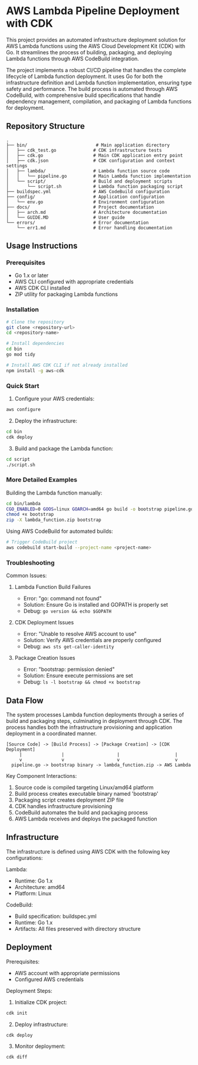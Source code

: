 # AWS Lambda Pipeline Deployment with CDK

This project provides an automated infrastructure deployment solution for AWS Lambda functions using the AWS Cloud Development Kit (CDK) with Go. It streamlines the process of building, packaging, and deploying Lambda functions through AWS CodeBuild integration.

The project implements a robust CI/CD pipeline that handles the complete lifecycle of Lambda function deployment. It uses Go for both the infrastructure definition and Lambda function implementation, ensuring type safety and performance. The build process is automated through AWS CodeBuild, with comprehensive build specifications that handle dependency management, compilation, and packaging of Lambda functions for deployment.

## Repository Structure
```
.
├── bin/                          # Main application directory
│   ├── cdk_test.go              # CDK infrastructure tests
│   ├── cdk.go                   # Main CDK application entry point
│   ├── cdk.json                 # CDK configuration and context settings
│   ├── lambda/                  # Lambda function source code
│   │   └── pipeline.go          # Main Lambda function implementation
│   └── script/                  # Build and deployment scripts
│       └── script.sh            # Lambda function packaging script
├── buildspec.yml                # AWS CodeBuild configuration
├── config/                      # Application configuration
│   └── env.go                   # Environment configuration
├── docs/                        # Project documentation
│   ├── arch.md                  # Architecture documentation
│   └── GUIDE.MD                 # User guide
└── errors/                      # Error documentation
    └── err1.md                  # Error handling documentation
```

## Usage Instructions

### Prerequisites
- Go 1.x or later
- AWS CLI configured with appropriate credentials
- AWS CDK CLI installed
- ZIP utility for packaging Lambda functions

### Installation
```bash
# Clone the repository
git clone <repository-url>
cd <repository-name>

# Install dependencies
cd bin
go mod tidy

# Install AWS CDK CLI if not already installed
npm install -g aws-cdk
```

### Quick Start
1. Configure your AWS credentials:
```bash
aws configure
```

2. Deploy the infrastructure:
```bash
cd bin
cdk deploy
```

3. Build and package the Lambda function:
```bash
cd script
./script.sh
```

### More Detailed Examples
Building the Lambda function manually:
```bash
cd bin/lambda
CGO_ENABLED=0 GOOS=linux GOARCH=amd64 go build -o bootstrap pipeline.go
chmod +x bootstrap
zip -X lambda_function.zip bootstrap
```

Using AWS CodeBuild for automated builds:
```bash
# Trigger CodeBuild project
aws codebuild start-build --project-name <project-name>
```

### Troubleshooting

Common Issues:

1. Lambda Function Build Failures
   - Error: "go: command not found"
   - Solution: Ensure Go is installed and GOPATH is properly set
   - Debug: `go version && echo $GOPATH`

2. CDK Deployment Issues
   - Error: "Unable to resolve AWS account to use"
   - Solution: Verify AWS credentials are properly configured
   - Debug: `aws sts get-caller-identity`

3. Package Creation Issues
   - Error: "bootstrap: permission denied"
   - Solution: Ensure execute permissions are set
   - Debug: `ls -l bootstrap && chmod +x bootstrap`

## Data Flow
The system processes Lambda function deployments through a series of build and packaging steps, culminating in deployment through CDK. The process handles both the infrastructure provisioning and application deployment in a coordinated manner.

```ascii
[Source Code] -> [Build Process] -> [Package Creation] -> [CDK Deployment]
     |               |                    |                     |
     v               v                    v                     v
  pipeline.go -> bootstrap binary -> lambda_function.zip -> AWS Lambda
```

Key Component Interactions:
1. Source code is compiled targeting Linux/amd64 platform
2. Build process creates executable binary named 'bootstrap'
3. Packaging script creates deployment ZIP file
4. CDK handles infrastructure provisioning
5. CodeBuild automates the build and packaging process
6. AWS Lambda receives and deploys the packaged function

## Infrastructure
The infrastructure is defined using AWS CDK with the following key configurations:

Lambda:
- Runtime: Go 1.x
- Architecture: amd64
- Platform: Linux

CodeBuild:
- Build specification: buildspec.yml
- Runtime: Go 1.x
- Artifacts: All files preserved with directory structure

## Deployment
Prerequisites:
- AWS account with appropriate permissions
- Configured AWS credentials

Deployment Steps:
1. Initialize CDK project:
```bash
cdk init
```

2. Deploy infrastructure:
```bash
cdk deploy
```

3. Monitor deployment:
```bash
cdk diff
```